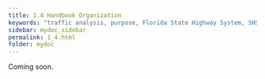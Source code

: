 ```yaml
---
title: 1.4 Handbook Organization
keywords: "traffic analysis, purpose, Florida State Highway System, SHS"
sidebar: mydoc_sidebar
permalink: 1_4.html
folder: mydoc
---
```


<p>
  Coming soon.
</p>
